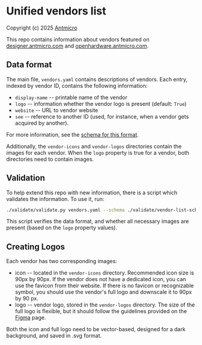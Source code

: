 # Unified vendors list

Copyright (c) 2025 [Antmicro](https://www.antmicro.com)

This repo contains information about vendors featured on [designer.antmicro.com](https://designer.antmicro.com) and [openhardware.antmicro.com](https://openhardware.antmicro.com).

## Data format

The main file, `vendors.yaml` contains descriptions of vendors.
Each entry, indexed by vendor ID, contains the following information:

- `display-name` -- printable name of the vendor
- `logo` -- information whether the vendor logo is present (default: `True`)
- `website` -- URL to vendor website
- `see` -- reference to another ID (used, for instance, when a vendor gets acquired by another).

For more information, see the [schema for this format](./validate/vendor-list-schema.yaml).

Additionally, the `vendor-icons` and `vendor-logos` directories contain the images for each vendor.
When the `logo` property is true for a vendor, both directories need to contain images.

## Validation

To help extend this repo with new information, there is a script which validates the information.
To use it, run:

```sh
./validate/validate.py vendors.yaml --schema ./validate/vendor-list-schema.yaml --logos ./vendor-logos/ --icons ./vendor-icons/
```

This script verifies the data format, and whether all necessary images are present (based on the `logo` property values).

## Creating Logos

Each vendor has two corresponding images:

- icon -- located in the `vendor-icons` directory. Recommended icon size is 90px by 90px. If the vendor does not have a dedicated icon, you can use the favicon from their website. If there is no favicon or recognizable symbol, you should use the vendor's full logo and downscale it to 90px by 90 px.
- logo -- vendor logo, stored in the `vendor-logos` directory. The size of the full logo is flexible, but it should follow the guidelines provided on the [Figma](https://www.figma.com/design/Wf4Cvbhi6La6eHtJqCzasQ/logo-base?node-id=0-1&t=BVDTDKXveaTkarW6-1) page.

Both the icon and full logo need to be vector-based, designed for a dark background, and saved in .svg format.
